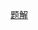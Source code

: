 [题解](https://leetcode-cn.com/problems/minimum-difference-between-highest-and-lowest-of-k-scores/solution/lc1984-fengwei2002-by-konng0120-8nev/)